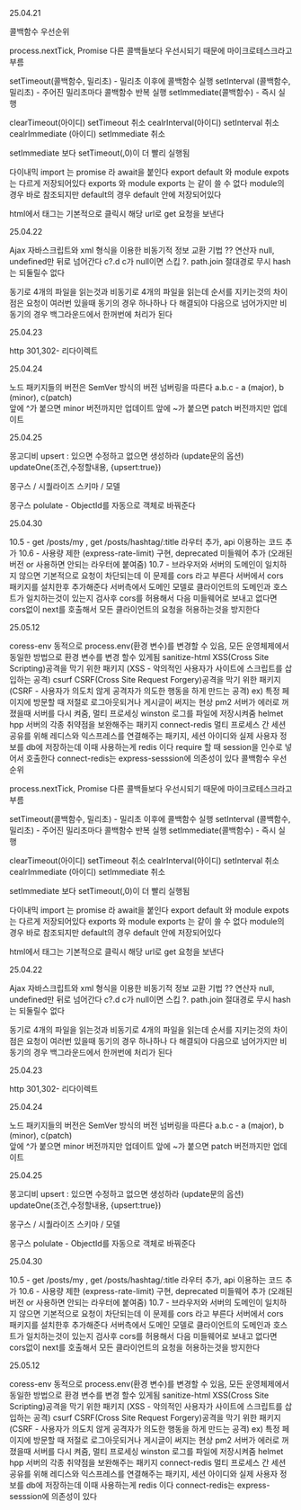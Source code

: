 25.04.21

콜백함수 우선순위

process.nextTick, Promise
 다른 콜백들보다 우선시되기 때문에 마이크로테스크라고 부름

setTimeout(콜백함수, 밀리초) - 밀리초 이후에 콜백함수 실행
setInterval (콜백함수, 밀리초) - 주어진 밀리초마다 콜백함수 반복 실행
setImmediate(콜백함수) - 즉시 실행

clearTimeout(아이디)  setTimeout 취소
cealrInterval(아이디) setInterval 취소
cealrImmediate (아이디) setImmediate 취소

setImmediate 보다 setTimeout(,0)이 더 빨리 실행됨

다이내믹 import 는 promise 라 await을 붙인다
export default 와 module expots는 다르게 저장되어있다
exports 와 module exports 는 같이 쓸 수 없다
module의 경우 바로 참조되지만 default의 경우 default 안에 저장되어있다

html에서 <a> 태그는 기본적으로 클릭시 해당 url로 get 요청을 보낸다


25.04.22

Ajax 자바스크립트와 xml 형식을 이용한 비동기적 정보 교환 기법
?? 연산자 null, undefined만 뒤로 넘어간다
c?.d c가 null이면 스킵 ?.
path.join 절대경로 무시
hash는 되둘릴수 없다

동기로 4개의 파일을 읽는것과 비동기로 4개의 파일을 읽는데 순서를 지키는것의 차이점은
요청이 여러번 있을때 동기의 경우 하나하나 다 해결되야 다음으로 넘어가지만 비동기의 경우 백그라운드에서 한꺼번에 처리가 된다


25.04.23

http 301,302- 리다이렉트


25.04.24

노드 패키지들의 버전은 SemVer 방식의 버전 넘버링을 따른다
a.b.c - a (major), b (minor), c(patch)  
앞에 ^가 붙으면 minor 버전까지만 업데이트
앞에 ~가 붙으면 patch 버전까지만 업데이트


25.04.25

몽고디비 upsert : 있으면 수정하고 없으면 생성하라 (update문의 옵션) updateOne(조건,수정할내용, {upsert:true})

몽구스 / 시퀄라이즈
스키마 / 모델

몽구스 polulate - ObjectId를 자동으로 객체로 바꿔준다


25.04.30

10.5 - get /posts/my , get /posts/hashtag/:title 라우터 추가, api 이용하는 코드 추가
10.6 - 사용량 제한 (express-rate-limit) 구현, deprecated 미들웨어 추가 (오래된 버전 or 사용하면 안되는 라우터에 붙여줌)
10.7 - 브라우저와 서버의 도메인이 일치하지 않으면 기본적으로 요청이 차단되는데 이 문제를 cors 라고 부른다 서버에서 cors 패키지를 설치한후 추가해준다
서버측에서 도메인 모델로 클라이언트의 도메인과 호스트가 일치하는것이 있는지 검사후 cors를 허용해서 다음 미들웨어로 보내고 없다면 cors없이 next를 호출해서 모든 클라이언트의 요청을 허용하는것을 방지한다


25.05.12

coress-env 동적으로 process.env(환경 변수)를 변경할 수 있음, 모든 운영체제에서 동일한 방법으로 환경 변수를 변경 할수 있게됨
sanitize-html XSS(Cross Site Scripting)공격을 막기 위한 패키지 (XSS - 악의적인 사용자가 사이트에 스크립트를 삽입하는 공격)
csurf CSRF(Cross Site Request Forgery)공격을 막기 위한 패키지 (CSRF - 사용자가 의도치 않게 공격자가 의도한 행동을 하게 만드는 공격) ex) 특정 페이지에 방문할 때 저절로 로그아웃되거나 게시글이 써지는 현상
pm2 서버가 에러로 꺼졌을때 서버를 다시 켜줌, 멀티 프로세싱
winston 로그를 파일에 저장시켜줌
helmet hpp 서버의 각종 취약점을 보완해주는 패키지
connect-redis 멀티 프로세스 간 세션 공유를 위해 레디스와 익스프레스를 연결해주는 패키지, 세션 아이디와 실제 사용자 정보를 db에 저장하는데 이때 사용하는게 redis 이다
 require 할 때 session을 인수로 넣어서 호출한다 connect-redis는 express-sesssion에 의존성이 있다
콜백함수 우선순위

process.nextTick, Promise
 다른 콜백들보다 우선시되기 때문에 마이크로테스크라고 부름

setTimeout(콜백함수, 밀리초) - 밀리초 이후에 콜백함수 실행
setInterval (콜백함수, 밀리초) - 주어진 밀리초마다 콜백함수 반복 실행
setImmediate(콜백함수) - 즉시 실행

clearTimeout(아이디)  setTimeout 취소
cealrInterval(아이디) setInterval 취소
cealrImmediate (아이디) setImmediate 취소

setImmediate 보다 setTimeout(,0)이 더 빨리 실행됨

다이내믹 import 는 promise 라 await을 붙인다
export default 와 module expots는 다르게 저장되어있다
exports 와 module exports 는 같이 쓸 수 없다
module의 경우 바로 참조되지만 default의 경우 default 안에 저장되어있다

html에서 <a> 태그는 기본적으로 클릭시 해당 url로 get 요청을 보낸다


25.04.22

Ajax 자바스크립트와 xml 형식을 이용한 비동기적 정보 교환 기법
?? 연산자 null, undefined만 뒤로 넘어간다
c?.d c가 null이면 스킵 ?.
path.join 절대경로 무시
hash는 되둘릴수 없다

동기로 4개의 파일을 읽는것과 비동기로 4개의 파일을 읽는데 순서를 지키는것의 차이점은
요청이 여러번 있을때 동기의 경우 하나하나 다 해결되야 다음으로 넘어가지만 비동기의 경우 백그라운드에서 한꺼번에 처리가 된다


25.04.23

http 301,302- 리다이렉트


25.04.24

노드 패키지들의 버전은 SemVer 방식의 버전 넘버링을 따른다
a.b.c - a (major), b (minor), c(patch)  
앞에 ^가 붙으면 minor 버전까지만 업데이트
앞에 ~가 붙으면 patch 버전까지만 업데이트


25.04.25

몽고디비 upsert : 있으면 수정하고 없으면 생성하라 (update문의 옵션) updateOne(조건,수정할내용, {upsert:true})

몽구스 / 시퀄라이즈
스키마 / 모델

몽구스 polulate - ObjectId를 자동으로 객체로 바꿔준다


25.04.30

10.5 - get /posts/my , get /posts/hashtag/:title 라우터 추가, api 이용하는 코드 추가
10.6 - 사용량 제한 (express-rate-limit) 구현, deprecated 미들웨어 추가 (오래된 버전 or 사용하면 안되는 라우터에 붙여줌)
10.7 - 브라우저와 서버의 도메인이 일치하지 않으면 기본적으로 요청이 차단되는데 이 문제를 cors 라고 부른다 서버에서 cors 패키지를 설치한후 추가해준다
서버측에서 도메인 모델로 클라이언트의 도메인과 호스트가 일치하는것이 있는지 검사후 cors를 허용해서 다음 미들웨어로 보내고 없다면 cors없이 next를 호출해서 모든 클라이언트의 요청을 허용하는것을 방지한다


25.05.12

coress-env 동적으로 process.env(환경 변수)를 변경할 수 있음, 모든 운영체제에서 동일한 방법으로 환경 변수를 변경 할수 있게됨
sanitize-html XSS(Cross Site Scripting)공격을 막기 위한 패키지 (XSS - 악의적인 사용자가 사이트에 스크립트를 삽입하는 공격)
csurf CSRF(Cross Site Request Forgery)공격을 막기 위한 패키지 (CSRF - 사용자가 의도치 않게 공격자가 의도한 행동을 하게 만드는 공격) ex) 특정 페이지에 방문할 때 저절로 로그아웃되거나 게시글이 써지는 현상
pm2 서버가 에러로 꺼졌을때 서버를 다시 켜줌, 멀티 프로세싱
winston 로그를 파일에 저장시켜줌
helmet hpp 서버의 각종 취약점을 보완해주는 패키지
connect-redis 멀티 프로세스 간 세션 공유를 위해 레디스와 익스프레스를 연결해주는 패키지, 세션 아이디와 실제 사용자 정보를 db에 저장하는데 이때 사용하는게 redis 이다
 connect-redis는 express-sesssion에 의존성이 있다
